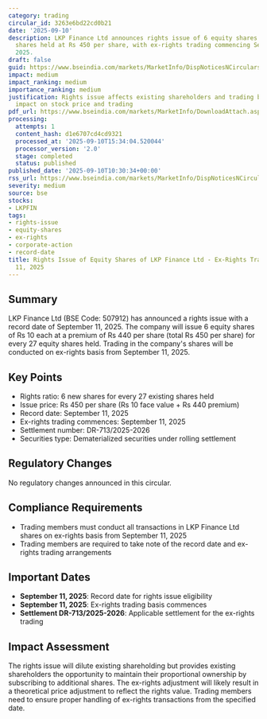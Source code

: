 ```yaml
---
category: trading
circular_id: 3263e6bd22cd0b21
date: '2025-09-10'
description: LKP Finance Ltd announces rights issue of 6 equity shares for every 27
  shares held at Rs 450 per share, with ex-rights trading commencing September 11,
  2025.
draft: false
guid: https://www.bseindia.com/markets/MarketInfo/DispNoticesNCirculars.aspx?Noticeid={002521C8-8F80-454C-9B69-89F3B67570DB}&noticeno=20250910-13&dt=09/10/2025&icount=13&totcount=55&flag=0
impact: medium
impact_ranking: medium
importance_ranking: medium
justification: Rights issue affects existing shareholders and trading basis, moderate
  impact on stock price and trading
pdf_url: https://www.bseindia.com/markets/MarketInfo/DownloadAttach.aspx?id=20250910-13&attachedId=
processing:
  attempts: 1
  content_hash: d1e6707cd4cd9321
  processed_at: '2025-09-10T15:34:04.520044'
  processor_version: '2.0'
  stage: completed
  status: published
published_date: '2025-09-10T10:30:34+00:00'
rss_url: https://www.bseindia.com/markets/MarketInfo/DispNoticesNCirculars.aspx?Noticeid={002521C8-8F80-454C-9B69-89F3B67570DB}&noticeno=20250910-13&dt=09/10/2025&icount=13&totcount=55&flag=0
severity: medium
source: bse
stocks:
- LKPFIN
tags:
- rights-issue
- equity-shares
- ex-rights
- corporate-action
- record-date
title: Rights Issue of Equity Shares of LKP Finance Ltd - Ex-Rights Trading from September
  11, 2025
---
```


## Summary

LKP Finance Ltd (BSE Code: 507912) has announced a rights issue with a record date of September 11, 2025. The company will issue 6 equity shares of Rs 10 each at a premium of Rs 440 per share (total Rs 450 per share) for every 27 equity shares held. Trading in the company's shares will be conducted on ex-rights basis from September 11, 2025.

## Key Points

- Rights ratio: 6 new shares for every 27 existing shares held
- Issue price: Rs 450 per share (Rs 10 face value + Rs 440 premium)
- Record date: September 11, 2025
- Ex-rights trading commences: September 11, 2025
- Settlement number: DR-713/2025-2026
- Securities type: Dematerialized securities under rolling settlement

## Regulatory Changes

No regulatory changes announced in this circular.

## Compliance Requirements

- Trading members must conduct all transactions in LKP Finance Ltd shares on ex-rights basis from September 11, 2025
- Trading members are required to take note of the record date and ex-rights trading arrangements

## Important Dates

- **September 11, 2025**: Record date for rights issue eligibility
- **September 11, 2025**: Ex-rights trading basis commences
- **Settlement DR-713/2025-2026**: Applicable settlement for the ex-rights trading

## Impact Assessment

The rights issue will dilute existing shareholding but provides existing shareholders the opportunity to maintain their proportional ownership by subscribing to additional shares. The ex-rights adjustment will likely result in a theoretical price adjustment to reflect the rights value. Trading members need to ensure proper handling of ex-rights transactions from the specified date.